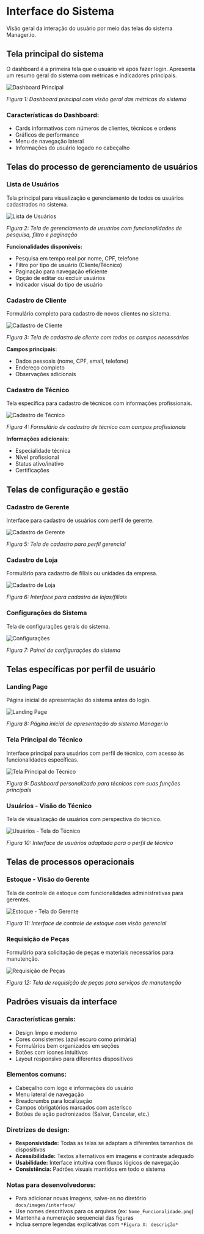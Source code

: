 # Interface do Sistema

Visão geral da interação do usuário por meio das telas do sistema Manager.io.

## Tela principal do sistema

O dashboard é a primeira tela que o usuário vê após fazer login. Apresenta um resumo geral do sistema com métricas e indicadores principais.

![Dashboard Principal](images/interface/DashBoard.png)

*Figura 1: Dashboard principal com visão geral das métricas do sistema*

### Características do Dashboard:
- Cards informativos com números de clientes, técnicos e ordens
- Gráficos de performance
- Menu de navegação lateral
- Informações do usuário logado no cabeçalho

## Telas do processo de gerenciamento de usuários

### Lista de Usuários

Tela principal para visualização e gerenciamento de todos os usuários cadastrados no sistema.

![Lista de Usuários](images/interface/Lista_Usuarios.png)

*Figura 2: Tela de gerenciamento de usuários com funcionalidades de pesquisa, filtro e paginação*

**Funcionalidades disponíveis:**
- Pesquisa em tempo real por nome, CPF, telefone
- Filtro por tipo de usuário (Cliente/Técnico)
- Paginação para navegação eficiente
- Opção de editar ou excluir usuários
- Indicador visual do tipo de usuário

### Cadastro de Cliente

Formulário completo para cadastro de novos clientes no sistema.

![Cadastro de Cliente](images/interface/Cadastrar_Cliente.png)

*Figura 3: Tela de cadastro de cliente com todos os campos necessários*

**Campos principais:**
- Dados pessoais (nome, CPF, email, telefone)
- Endereço completo
- Observações adicionais

### Cadastro de Técnico

Tela específica para cadastro de técnicos com informações profissionais.

![Cadastro de Técnico](images/interface/Cadastrar_Tecnico.png)

*Figura 4: Formulário de cadastro de técnico com campos profissionais*

**Informações adicionais:**
- Especialidade técnica
- Nível profissional
- Status ativo/inativo
- Certificações

## Telas de configuração e gestão

### Cadastro de Gerente

Interface para cadastro de usuários com perfil de gerente.

![Cadastro de Gerente](images/interface/Cadastro_Gerente.png)

*Figura 5: Tela de cadastro para perfil gerencial*

### Cadastro de Loja

Formulário para cadastro de filiais ou unidades da empresa.

![Cadastro de Loja](images/interface/Cadastro_Loja.png)

*Figura 6: Interface para cadastro de lojas/filiais*

### Configurações do Sistema

Tela de configurações gerais do sistema.

![Configurações](images/interface/Configuraçoes.png)

*Figura 7: Painel de configurações do sistema*

## Telas específicas por perfil de usuário

### Landing Page

Página inicial de apresentação do sistema antes do login.

![Landing Page](images/interface/LandingPage.png)

*Figura 8: Página inicial de apresentação do sistema Manager.io*

### Tela Principal do Técnico

Interface principal para usuários com perfil de técnico, com acesso às funcionalidades específicas.

![Tela Principal do Técnico](images/interface/Principal-Tela_de_Tecnico.png)

*Figura 9: Dashboard personalizado para técnicos com suas funções principais*

### Usuários - Visão do Técnico

Tela de visualização de usuários com perspectiva do técnico.

![Usuários - Tela do Técnico](images/interface/Usuarios-Tela_de_Tecnico.png)

*Figura 10: Interface de usuários adaptada para o perfil de técnico*

## Telas de processos operacionais

### Estoque - Visão do Gerente

Tela de controle de estoque com funcionalidades administrativas para gerentes.

![Estoque - Tela do Gerente](images/interface/Estoque-Tela_do_Gerente.png)

*Figura 11: Interface de controle de estoque com visão gerencial*

### Requisição de Peças

Formulário para solicitação de peças e materiais necessários para manutenção.

![Requisição de Peças](images/interface/Requisição_de_Peças.png)

*Figura 12: Tela de requisição de peças para serviços de manutenção*

## Padrões visuais da interface

### Características gerais:
- Design limpo e moderno
- Cores consistentes (azul escuro como primária)
- Formulários bem organizados em seções
- Botões com ícones intuitivos
- Layout responsivo para diferentes dispositivos

### Elementos comuns:
- Cabeçalho com logo e informações do usuário
- Menu lateral de navegação
- Breadcrumbs para localização
- Campos obrigatórios marcados com asterisco
- Botões de ação padronizados (Salvar, Cancelar, etc.)

### Diretrizes de design:
- **Responsividade:** Todas as telas se adaptam a diferentes tamanhos de dispositivos
- **Acessibilidade:** Textos alternativos em imagens e contraste adequado
- **Usabilidade:** Interface intuitiva com fluxos lógicos de navegação
- **Consistência:** Padrões visuais mantidos em todo o sistema

### Notas para desenvolvedores:
- Para adicionar novas imagens, salve-as no diretório `docs/images/interface/`
- Use nomes descritivos para os arquivos (ex: `Nome_Funcionalidade.png`)
- Mantenha a numeração sequencial das figuras
- Inclua sempre legendas explicativas com `*Figura X: descrição*`

